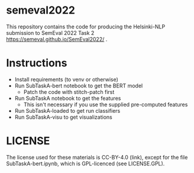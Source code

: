 # semeval2022

This repository contains the code for producing the Helsinki-NLP submission to SemEval 2022 Task 2 https://semeval.github.io/SemEval2022/ .

# Instructions

- Install requirements (to venv or otherwise)
- Run SubTaskA-bert notebook to get the BERT model
  - Patch the code with stitch-patch first
- Run SubTaskA notebook to get the features
  - This isn't necessary if you use the supplied pre-computed features
- Run SubTaskA-loaded to get run classifiers
- Run SubTaskA-visu to get visualizations

# LICENSE

The license used for these materials is CC-BY-4.0 (link), except for the file SubTaskA-bert.ipynb, which is GPL-licenced (see LICENSE.GPL).

